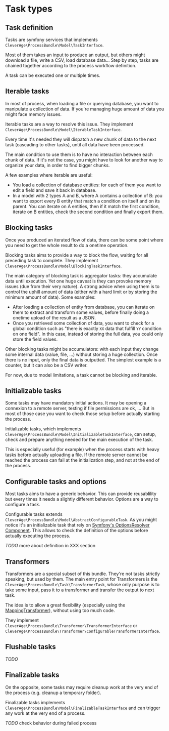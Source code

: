 Task types
==========

## Task definition

Tasks are symfony services that implements `CleverAge\ProcessBundle\Model\TaskInterface`.

Most of them takes an input to produce an output, but others might download a file, write a CSV, load database data...
Step by step, tasks are chained together according to the process workflow definition.

A task can be executed one or multiple times.

## Iterable tasks

In most of process, when loading a file or querying database, you want to manipulate a collection of data. If you're 
managing huge amount of data you might face memory issues.

Iterable tasks are a way to resolve this issue. They implement `CleverAge\ProcessBundle\Model\IterableTaskInterface`.

Every time it's needed they will dispatch a new chunk of data to the next task (cascading to other tasks), until all 
data have been processed. 

The main condition to use them is to have no interaction between each chunk of data. If it's not the case, you might 
have to look for another way to organize your data, in order to find bigger chunks. 

A few examples where iterable are useful:
- You load a collection of database entities: for each of them you want to edit a field and save it back in database.
- In a model with 2 types A and B, where A contains a collection of B: you want to export every B entity that match a 
condition on itself and on its parent. You can iterate on A entities, then if it match the first condition, iterate on B 
entities, check the second condition and finally export them.

## Blocking tasks

Once you produced an iterated flow of data, there can be some point where you need to get the whole result to do a 
onetime operation.

Blocking tasks aims to provide a way to block the flow, waiting for all preceding task to complete. They implement 
`CleverAge\ProcessBundle\Model\BlockingTaskInterface`.

The main category of blocking task is aggregator tasks: they accumulate data until execution. Yet one huge caveat is 
they can provoke memory issues (due from their very nature). A strong advice when using them is to control the uphill 
amount of data (either with a hard limit or by storing the minimum amount of data). Some examples:
- After loading a collection of entity from database, you can iterate on them to extract and transform some values, 
before finally doing a onetime upload of the result as a JSON.
- Once you retrieved some collection of data, you want to check for a global condition such as "there is exactly `XX` 
data that fulfill `YY` condition on one field". In this case, instead of storing the full data, you could only store the
field values.

Other blocking tasks might be accumulators: with each input they change some internal data (value, file, ...) without 
storing a huge collection. Once there is no input, only the final data is outputted. 
The simplest example is a counter, but it can also be a CSV writer.

For now, due to model limitations, a task cannot be blocking and iterable.

## Initializable tasks

Some tasks may have mandatory initial actions. It may be opening a connexion to a remote server, testing if file 
permissions are ok, ... But in most of those case you want to check those setup before actually starting the process.

Initializable tasks, which implements `CleverAge\ProcessBundle\Model\InitializableTaskInterface`, can setup, check 
and prepare anything needed for the main execution of the task.

This is especially useful (for example) when the process starts with heavy tasks before actually uploading a file. If 
the remote server cannot be reached the process can fail at the initialization step, and not at the end of the process.

## Configurable tasks and options

Most tasks aims to have a generic behavior. This can provide reusablility but every times it needs a slightly different 
behavior. Options are a way to configure a task.

Configurable tasks extends `CleverAge\ProcessBundle\Model\AbstractConfigurableTask`. As you might notice it's an 
initializable task that rely on
[Symfony's OptionsResolver Component](https://symfony.com/doc/current/components/options_resolver.html). This allows to 
check the definition of the options before actually executing the process.

_TODO_ more about definition in XXX section

## Transformers

Transformers are a special subset of this bundle. They're not tasks strictly speaking, but used by them. The main entry 
point for Transformers is the `CleverAge\ProcessBundle\Task\TransformerTask`, whose only purpose is to take some input, 
pass it to a transformer and transfer the output to next task.

The idea is to allow a great flexibility (especially using the [MappingTransformer]()), without using too much code.

They implement `CleverAge\ProcessBundle\Transformer\TransformerInterface` or 
`CleverAge\ProcessBundle\Transformer\ConfigurableTransformerInterface`.

## Flushable tasks

_TODO_

## Finalizable tasks

On the opposite, some tasks may require cleanup work at the very end of the process (e.g. cleanup a temporary folder).

Finalizable tasks implements `CleverAge\ProcessBundle\Model\FinalizableTaskInterface` and can trigger any work at the 
very end of a process.

_TODO_ check behavior during failed process

